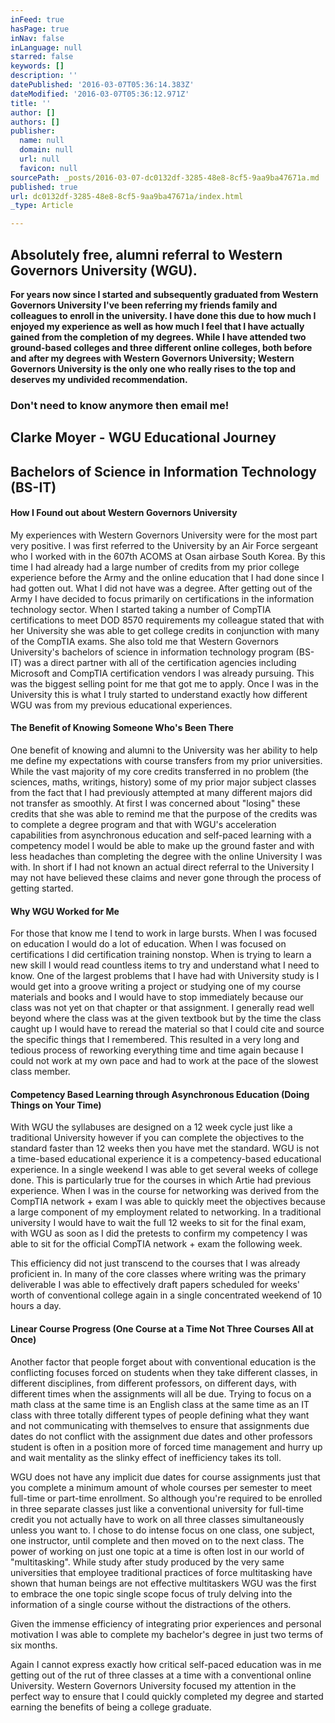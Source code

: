 ```yaml
---
inFeed: true
hasPage: true
inNav: false
inLanguage: null
starred: false
keywords: []
description: ''
datePublished: '2016-03-07T05:36:14.383Z'
dateModified: '2016-03-07T05:36:12.971Z'
title: ''
author: []
authors: []
publisher:
  name: null
  domain: null
  url: null
  favicon: null
sourcePath: _posts/2016-03-07-dc0132df-3285-48e8-8cf5-9aa9ba47671a.md
published: true
url: dc0132df-3285-48e8-8cf5-9aa9ba47671a/index.html
_type: Article

---
```

## **Absolutely free, alumni referral to Western Governors University (WGU).**

**For years now since I started and subsequently graduated from Western Governors University I've been referring my friends family and colleagues to enroll in the university. I have done this due to how much I enjoyed my experience as well as how much I feel that I have actually gained from the completion of my degrees. While I have attended two ground-based colleges and three different online colleges, both before and after my degrees with Western Governors University; Western Governors University is the only one who really rises to the top and deserves my undivided recommendation.**

### **Don't need to know anymore then email me!**

## Clarke Moyer - WGU Educational Journey

## Bachelors of Science in Information Technology (BS-IT)

#### How I Found out about Western Governors University

My experiences with Western Governors University were for the most part very positive. I was first referred to the University by an Air Force sergeant who I worked with in the 607th ACOMS at Osan airbase South Korea. By this time I had already had a large number of credits from my prior college experience before the Army and the online education that I had done since I had gotten out. What I did not have was a degree. After getting out of the Army I have decided to focus primarily on certifications in the information technology sector. When I started taking a number of CompTIA certifications to meet DOD 8570 requirements my colleague stated that with her University she was able to get college credits in conjunction with many of the CompTIA exams. She also told me that Western Governors University's bachelors of science in information technology program (BS-IT) was a direct partner with all of the certification agencies including Microsoft and CompTIA certification vendors I was already pursuing. This was the biggest selling point for me that got me to apply. Once I was in the University this is what I truly started to understand exactly how different WGU was from my previous educational experiences.

#### The Benefit of Knowing Someone Who's Been There

One benefit of knowing and alumni to the University was her ability to help me define my expectations with course transfers from my prior universities. While the vast majority of my core credits transferred in no problem (the sciences, maths, writings, history) some of my prior major subject classes from the fact that I had previously attempted at many different majors did not transfer as smoothly. At first I was concerned about "losing" these credits that she was able to remind me that the purpose of the credits was to complete a degree program and that with WGU's acceleration capabilities from asynchronous education and self-paced learning with a competency model I would be able to make up the ground faster and with less headaches than completing the degree with the online University I was with. In short if I had not known an actual direct referral to the University I may not have believed these claims and never gone through the process of getting started.

#### Why WGU Worked for Me

For those that know me I tend to work in large bursts. When I was focused on education I would do a lot of education. When I was focused on certifications I did certification training nonstop. When is trying to learn a new skill I would read countless items to try and understand what I need to know. One of the largest problems that I have had with University study is I would get into a groove writing a project or studying one of my course materials and books and I would have to stop immediately because our class was not yet on that chapter or that assignment. I generally read well beyond where the class was at the given textbook but by the time the class caught up I would have to reread the material so that I could cite and source the specific things that I remembered. This resulted in a very long and tedious process of reworking everything time and time again because I could not work at my own pace and had to work at the pace of the slowest class member.

#### Competency Based Learning through Asynchronous Education (Doing Things on Your Time)

With WGU the syllabuses are designed on a 12 week cycle just like a traditional University however if you can complete the objectives to the standard faster than 12 weeks then you have met the standard. WGU is not a time-based educational experience it is a competency-based educational experience. In a single weekend I was able to get several weeks of college done. This is particularly true for the courses in which Artie had previous experience. When I was in the course for networking was derived from the CompTIA network + exam I was able to quickly meet the objectives because a large component of my employment related to networking. In a traditional university I would have to wait the full 12 weeks to sit for the final exam, with WGU as soon as I did the pretests to confirm my competency I was able to sit for the official CompTIA network + exam the following week.

This efficiency did not just transcend to the courses that I was already proficient in. In many of the core classes where writing was the primary deliverable I was able to effectively draft papers scheduled for weeks' worth of conventional college again in a single concentrated weekend of 10 hours a day.

#### Linear Course Progress (One Course at a Time Not Three Courses All at Once)

Another factor that people forget about with conventional education is the conflicting focuses forced on students when they take different classes, in different disciplines, from different professors, on different days, with different times when the assignments will all be due. Trying to focus on a math class at the same time is an English class at the same time as an IT class with three totally different types of people defining what they want and not communicating with themselves to ensure that assignments due dates do not conflict with the assignment due dates and other professors student is often in a position more of forced time management and hurry up and wait mentality as the slinky effect of inefficiency takes its toll.

WGU does not have any implicit due dates for course assignments just that you complete a minimum amount of whole courses per semester to meet full-time or part-time enrollment.     So although you're required to be enrolled in three separate classes just like a conventional university for full-time credit you not actually have to work on all three classes simultaneously unless you want to. I chose to do intense focus on one class, one subject, one instructor, until complete and then moved on to the next class. The power of working on just one topic at a time is often lost in our world of "multitasking". While study after study produced by the very same universities that employee traditional practices of force multitasking have shown that human beings are not effective multitaskers WGU was the first to embrace the one topic single scope focus of truly delving into the information of a single course without the distractions of the others.

Given the immense efficiency of integrating prior experiences and personal motivation I was able to complete my bachelor's degree in just two terms of six months.

Again I cannot express exactly how critical self-paced education was in me getting out of the rut of three classes at a time with a conventional online University. Western Governors University focused my attention in the perfect way to ensure that I could quickly completed my degree and started earning the benefits of being a college graduate.